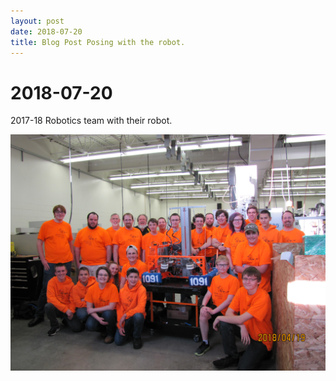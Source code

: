```yaml
---
layout: post
date: 2018-07-20
title: Blog Post Posing with the robot.
---
```


# 2018-07-20

2017-18 Robotics team with their robot.

![Test Screenshot](https://github.com/Team1091/websiteGen/blob/master/src/main/resources/images/team_photo2018season.JPG?raw=true)

